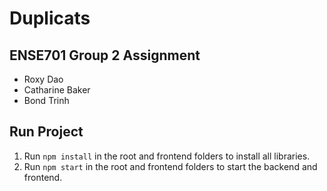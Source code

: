 # Duplicats
## ENSE701 Group 2 Assignment

- Roxy Dao
- Catharine Baker
- Bond Trinh

## Run Project
1. Run `npm install` in the root and frontend folders to install all libraries. 
2. Run `npm start` in the root and frontend folders to start the backend and frontend. 
